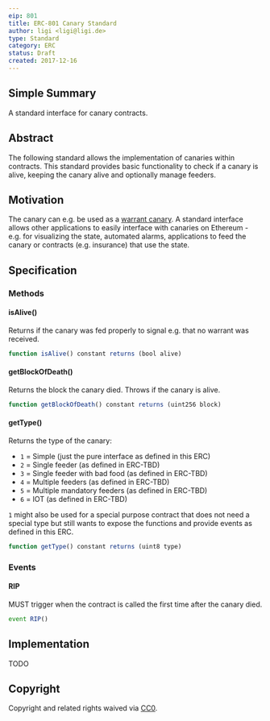 ```yaml
---
eip: 801
title: ERC-801 Canary Standard
author: ligi <ligi@ligi.de>
type: Standard
category: ERC
status: Draft
created: 2017-12-16
---
```


## Simple Summary

A standard interface for canary contracts.

## Abstract

The following standard allows the implementation of canaries within contracts.
This standard provides basic functionality to check if a canary is alive, keeping the canary alive and optionally manage feeders.

## Motivation

The canary can e.g. be used as a [warrant canary](https://en.wikipedia.org/wiki/Warrant_canary).
A standard interface allows other applications to easily interface with canaries on Ethereum - e.g. for visualizing the state, automated alarms, applications to feed the canary or contracts (e.g. insurance) that use the state.

## Specification

### Methods

#### isAlive()

Returns if the canary was fed properly to signal e.g. that no warrant was received.

``` js
function isAlive() constant returns (bool alive)
```

#### getBlockOfDeath()

Returns the block the canary died.
Throws if the canary is alive.

``` js
function getBlockOfDeath() constant returns (uint256 block)
```

#### getType()

Returns the type of the canary:

* `1` = Simple (just the pure interface as defined in this ERC)
* `2` = Single feeder (as defined in ERC-TBD)
* `3` = Single feeder with bad food (as defined in ERC-TBD)
* `4` = Multiple feeders (as defined in ERC-TBD)
* `5` = Multiple mandatory feeders (as defined in ERC-TBD)
* `6` = IOT (as defined in ERC-TBD)

`1` might also be used for a special purpose contract that does not need a special type but still wants to expose the functions and provide events as defined in this ERC.

``` js
function getType() constant returns (uint8 type)
```

### Events

#### RIP

MUST trigger when the contract is called the first time after the canary died.

``` js
event RIP()
```

## Implementation

TODO

## Copyright
Copyright and related rights waived via [CC0](https://creativecommons.org/publicdomain/zero/1.0/).
